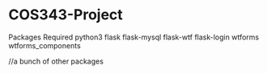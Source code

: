 # COS343-Project

Packages Required
	python3
	flask
	flask-mysql
	flask-wtf
	flask-login
	wtforms
	wtforms_components
  
  //a bunch of other packages
